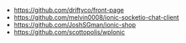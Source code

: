 - https://github.com/driftyco/front-page
- https://github.com/melvin0008/ionic-socketio-chat-client
- https://github.com/JoshSGman/ionic-shop
- https://github.com/scottopolis/wpIonic
